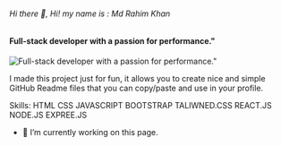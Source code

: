 ###### Hi there 👋, Hi! my name is : Md Rahim Khan
#### Full-stack developer with a passion for performance."
![Full-stack developer with a passion for performance."](https://scontent.fbey20-1.fna.fbcdn.net/v/t39.30808-6/488969958_122125166396675109_4079675003397634983_n.jpg?stp=dst-jpg_s960x960_tt6&_nc_cat=111&ccb=1-7&_nc_sid=cc71e4&_nc_ohc=lf_gupoVcpgQ7kNvwFbhbid&_nc_oc=AdkXJbXB2dV2LgLdF5qXrJbO2pTVgO_UEL8sgVej40Qh6gLu_fG4iNK_XIztytL-sjo&_nc_zt=23&_nc_ht=scontent.fbey20-1.fna&_nc_gid=_F9kw1XlFFAi60JrJyoDxw&oh=00_AfLC_C6oCCM9RXNzvIrZMWti-4PBsxFP1_HUAWcNa7FaLw&oe=683AA869)

I made this project just for fun, it allows you to create nice and simple GitHub Readme files that you can copy/paste and use in your profile.

Skills: HTML CSS JAVASCRIPT BOOTSTRAP TALIWNED.CSS REACT.JS NODE.JS EXPREE.JS

- 🔭 I’m currently working on this page. 




